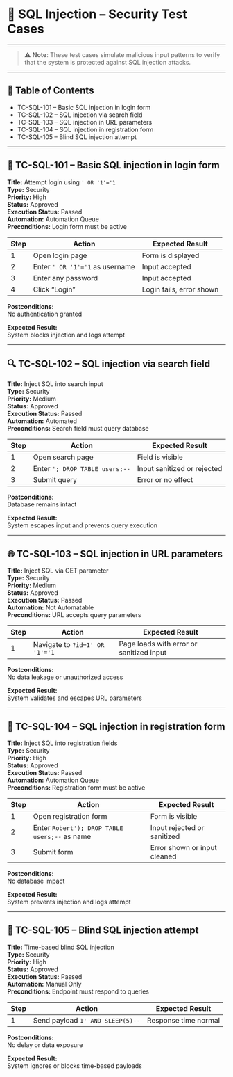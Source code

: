# 🧨 SQL Injection – Security Test Cases

---

> ⚠️ **Note**: These test cases simulate malicious input patterns to verify that the system is protected against SQL injection attacks.

---

## 📄 Table of Contents

- TC-SQL-101 – Basic SQL injection in login form
- TC-SQL-102 – SQL injection via search field
- TC-SQL-103 – SQL injection in URL parameters
- TC-SQL-104 – SQL injection in registration form
- TC-SQL-105 – Blind SQL injection attempt

---

## 🔐 TC-SQL-101 – Basic SQL injection in login form

**Title:** Attempt login using `' OR '1'='1`  
**Type:** Security  
**Priority:** High  
**Status:** Approved  
**Execution Status:** Passed  
**Automation:** Automation Queue  
**Preconditions:** Login form must be active  

| Step | Action                          | Expected Result                          |
|------|----------------------------------|-------------------------------------------|
| 1    | Open login page                 | Form is displayed                         |
| 2    | Enter `' OR '1'='1` as username | Input accepted                            |
| 3    | Enter any password              | Input accepted                            |
| 4    | Click “Login”                   | Login fails, error shown                  |

**Postconditions:**  
No authentication granted

**Expected Result:**  
System blocks injection and logs attempt

---

## 🔍 TC-SQL-102 – SQL injection via search field

**Title:** Inject SQL into search input  
**Type:** Security  
**Priority:** Medium  
**Status:** Approved  
**Execution Status:** Passed  
**Automation:** Automated  
**Preconditions:** Search field must query database  

| Step | Action                     | Expected Result                          |
|------|----------------------------|-------------------------------------------|
| 1    | Open search page           | Field is visible                          |
| 2    | Enter `'; DROP TABLE users;--` | Input sanitized or rejected         |
| 3    | Submit query               | Error or no effect                        |

**Postconditions:**  
Database remains intact

**Expected Result:**  
System escapes input and prevents query execution

---

## 🌐 TC-SQL-103 – SQL injection in URL parameters

**Title:** Inject SQL via GET parameter  
**Type:** Security  
**Priority:** Medium  
**Status:** Approved  
**Execution Status:** Passed  
**Automation:** Not Automatable  
**Preconditions:** URL accepts query parameters  

| Step | Action                                  | Expected Result                          |
|------|-----------------------------------------|-------------------------------------------|
| 1    | Navigate to `?id=1' OR '1'='1`          | Page loads with error or sanitized input |

**Postconditions:**  
No data leakage or unauthorized access

**Expected Result:**  
System validates and escapes URL parameters

---

## 📝 TC-SQL-104 – SQL injection in registration form

**Title:** Inject SQL into registration fields  
**Type:** Security  
**Priority:** High  
**Status:** Approved  
**Execution Status:** Passed  
**Automation:** Automation Queue  
**Preconditions:** Registration form must be active  

| Step | Action                          | Expected Result                          |
|------|----------------------------------|-------------------------------------------|
| 1    | Open registration form          | Form is visible                           |
| 2    | Enter `Robert'); DROP TABLE users;--` as name | Input rejected or sanitized     |
| 3    | Submit form                     | Error shown or input cleaned              |

**Postconditions:**  
No database impact

**Expected Result:**  
System prevents injection and logs attempt

---

## 🧪 TC-SQL-105 – Blind SQL injection attempt

**Title:** Time-based blind SQL injection  
**Type:** Security  
**Priority:** High  
**Status:** Approved  
**Execution Status:** Passed  
**Automation:** Manual Only  
**Preconditions:** Endpoint must respond to queries  

| Step | Action                          | Expected Result                          |
|------|----------------------------------|-------------------------------------------|
| 1    | Send payload `1' AND SLEEP(5)--` | Response time normal                      |

**Postconditions:**  
No delay or data exposure

**Expected Result:**  
System ignores or blocks time-based payloads